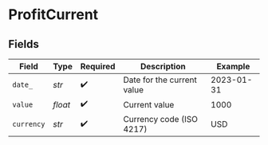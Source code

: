 # ProfitCurrent


## Fields

| Field                      | Type                       | Required                   | Description                | Example                    |
| -------------------------- | -------------------------- | -------------------------- | -------------------------- | -------------------------- |
| `date_`                    | *str*                      | :heavy_check_mark:         | Date for the current value | 2023-01-31                 |
| `value`                    | *float*                    | :heavy_check_mark:         | Current value              | 1000                       |
| `currency`                 | *str*                      | :heavy_check_mark:         | Currency code (ISO 4217)   | USD                        |